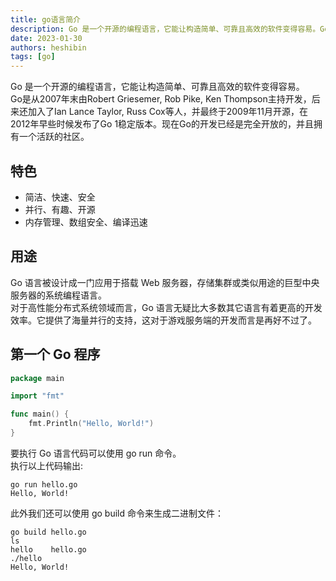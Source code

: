 ```yaml
---
title: go语言简介
description: Go 是一个开源的编程语言，它能让构造简单、可靠且高效的软件变得容易。Go是从2007年末由Robert Griesemer, Rob Pike, Ken Thompson主持开发，后来还加入了Ian Lance Taylor, Russ Cox等人，并最终于2009年11月开源，在2012年早些时候发布了Go 1稳定版本。现在Go的开发已经是完全开放的，并且拥有一个活跃的社区。
date: 2023-01-30
authors: heshibin
tags: [go]
---
```


Go 是一个开源的编程语言，它能让构造简单、可靠且高效的软件变得容易。  
Go是从2007年末由Robert Griesemer, Rob Pike, Ken Thompson主持开发，后来还加入了Ian Lance Taylor, Russ Cox等人，并最终于2009年11月开源，在2012年早些时候发布了Go 1稳定版本。现在Go的开发已经是完全开放的，并且拥有一个活跃的社区。  

## 特色

- 简洁、快速、安全
- 并行、有趣、开源
- 内存管理、数组安全、编译迅速

## 用途
Go 语言被设计成一门应用于搭载 Web 服务器，存储集群或类似用途的巨型中央服务器的系统编程语言。  
对于高性能分布式系统领域而言，Go 语言无疑比大多数其它语言有着更高的开发效率。它提供了海量并行的支持，这对于游戏服务端的开发而言是再好不过了。

## 第一个 Go 程序
```go
package main

import "fmt"

func main() {
    fmt.Println("Hello, World!")
}
```

要执行 Go 语言代码可以使用 go run 命令。  
执行以上代码输出:  
```shell
go run hello.go 
Hello, World!
```

此外我们还可以使用 go build 命令来生成二进制文件：  
```
go build hello.go 
ls
hello    hello.go
./hello 
Hello, World!
```